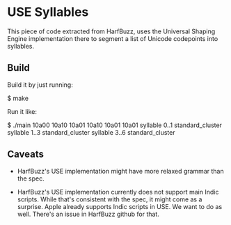 # USE Syllables

This piece of code extracted from HarfBuzz, uses the Universal Shaping
Engine implementation there to segment a list of Unicode codepoints into
syllables.

## Build

Build it by just running:

$ make

Run it like:

$ ./main 10a00 10a10 10a01 10a10 10a01 10a01
syllable 0..1 standard_cluster
syllable 1..3 standard_cluster
syllable 3..6 standard_cluster

## Caveats

 * HarfBuzz's USE implementation might have more relaxed grammar than the
spec.

 * HarfBuzz's USE implementation currently does not support main Indic
   scripts.  While that's consistent with the spec, it might come as a
   surprise.  Apple already supports Indic scripts in USE.  We want to
   do as well.  There's an issue in HarfBuzz github for that.
